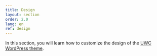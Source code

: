 ```yaml
---
title: Design
layout: section
order: 2.0
lang: en
ref: design
---
```


In this section, you will learn how to customize the design of the [UWC WordPress theme](https://github.com/uwc/uwc-website).
